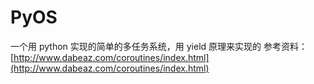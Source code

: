 # PyOS
一个用 python 实现的简单的多任务系统，用 yield 原理来实现的
参考资料：[http://www.dabeaz.com/coroutines/index.html](http://www.dabeaz.com/coroutines/index.html)
